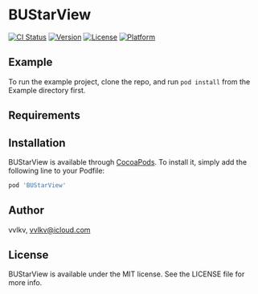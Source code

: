 # BUStarView

[![CI Status](https://img.shields.io/travis/vvlkv/BUStarView.svg?style=flat)](https://travis-ci.org/vvlkv/BUStarView)
[![Version](https://img.shields.io/cocoapods/v/BUStarView.svg?style=flat)](https://cocoapods.org/pods/BUStarView)
[![License](https://img.shields.io/cocoapods/l/BUStarView.svg?style=flat)](https://cocoapods.org/pods/BUStarView)
[![Platform](https://img.shields.io/cocoapods/p/BUStarView.svg?style=flat)](https://cocoapods.org/pods/BUStarView)

## Example

To run the example project, clone the repo, and run `pod install` from the Example directory first.

## Requirements

## Installation

BUStarView is available through [CocoaPods](https://cocoapods.org). To install
it, simply add the following line to your Podfile:

```ruby
pod 'BUStarView'
```

## Author

vvlkv, vvlkv@icloud.com

## License

BUStarView is available under the MIT license. See the LICENSE file for more info.
